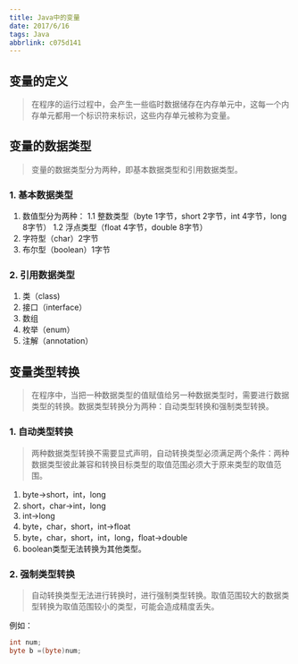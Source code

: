 ```yaml
---
title: Java中的变量
date: 2017/6/16
tags: Java
abbrlink: c075d141
---
```


## 变量的定义
> 在程序的运行过程中，会产生一些临时数据储存在内存单元中，这每一个内存单元都用一个标识符来标识，这些内存单元被称为变量。
## 变量的数据类型
> 变量的数据类型分为两种，即基本数据类型和引用数据类型。

### 1. 基本数据类型 ###
1. 数值型分为两种：
	1.1  整数类型（byte 1字节，short 2字节，int 4字节，long 8字节）
	1.2 浮点类型（float 4字节，double 8字节）
2. 字符型（char）2字节
3. 布尔型（boolean）1字节

### 2. 引用数据类型 ###
1. 类（class)
2. 接口（interface）
3. 数组
4. 枚举（enum）
5. 注解（annotation）

## 变量类型转换 ##
> 在程序中，当把一种数据类型的值赋值给另一种数据类型时，需要进行数据类型的转换。数据类型转换分为两种：自动类型转换和强制类型转换。

### 1. 自动类型转换 ###
> 两种数据类型转换不需要显式声明，自动转换类型必须满足两个条件：两种数据类型彼此兼容和转换目标类型的取值范围必须大于原来类型的取值范围。
1. byte→short，int，long
2. short，char→int，long
3. int→long
4. byte，char，short，int→float
5. byte，char，short，int，long，float→double
6. boolean类型无法转换为其他类型。


### 2. 强制类型转换 ###
> 自动转换类型无法进行转换时，进行强制类型转换。取值范围较大的数据类型转换为取值范围较小的类型，可能会造成精度丢失。

例如：
```java
int num;
byte b =(byte)num;
```
